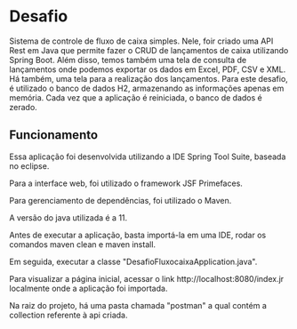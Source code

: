 # Desafio

  Sistema de controle de fluxo de caixa simples. Nele, foir criado uma API Rest em Java que permite fazer o CRUD de lançamentos de caixa    utilizando Spring Boot. Além disso, temos também uma tela de consulta de lançamentos onde podemos exportar os dados em Excel, PDF, CSV
  e XML. Há também, uma tela para a realização dos lançamentos. Para este desafio, é utilizado o banco de dados H2, armazenando as informações apenas em memória. Cada vez que a aplicação é reiniciada, o banco de dados é zerado.
  
## Funcionamento

  Essa aplicação foi desenvolvida utilizando a IDE Spring Tool Suite, baseada no eclipse. 
  
  Para a interface web, foi utilizado o framework JSF Primefaces.
  
  Para gerenciamento de dependências, foi utilizado o Maven.
  
  A versão do java utilizada é a 11.
  
  Antes de executar a aplicação, basta importá-la em uma IDE, rodar os comandos maven clean e maven install.
  
  Em seguida, executar a classe "DesafioFluxocaixaApplication.java".
  
  Para visualizar a página inicial, acessar o link http://localhost:8080/index.jr localmente onde a aplicação foi importada.
  
  Na raiz do projeto, há uma pasta chamada "postman" a qual contém a collection referente à api criada.
